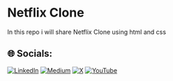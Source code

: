 # Netflix Clone
In this repo i will share Netflix Clone using html and css

## 🌐 Socials:
[![LinkedIn](https://img.shields.io/badge/LinkedIn-%230077B5.svg?logo=linkedin&logoColor=white)](https://linkedin.com/salik-seraj-naik) [![Medium](https://img.shields.io/badge/Medium-12100E?logo=medium&logoColor=white)](https://medium.com/@Code_With_Ssn) [![X](https://img.shields.io/badge/X-black.svg?logo=X&logoColor=white)](https://x.com/code_with_ssn) [![YouTube](https://img.shields.io/badge/YouTube-%23FF0000.svg?logo=YouTube&logoColor=white)](https://youtube.com/@yt.codewithssn?si=beTniHUbaS-JlpKs)

